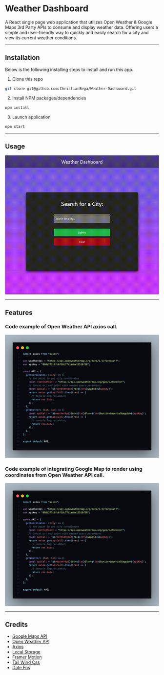 # Weather Dashboard 

A React single page web application that utilizes Open Weather & Google Maps 3rd Party APIs to consume and display weather data. Offering users a simple and user-friendly way  to quickly and easily search for a city and view its current weather conditions.

--- 
## Installation

Below is the following installing steps to install and run this app.

1. Clone this repo

```sh
git clone git@github.com:ChristianBega/Weather-Dashboard.git
```

2. Install NPM packages/dependencies

```sh
npm install
```

3. Launch application

```sh
npm start
```

---

## Usage 

![Weather Dashboard Gif](/Assets/WeatherDashboard.gif)

---

## Features 

### Code example of Open Weather API axios call.
![Open Weather API Axios Call](/Assets/weatherDashboardFeatureOne.png)
### Code example of integrating Google Map to render using coordinates from Open Weather API call.
![Google Map API integration](/Assets/weatherDashboardFeatureOne.png)


---

## Credits 

- [Google Maps API](https://developers.google.com/maps/documentation/javascript)
- [Open Weather API](https://openweathermap.org/api/one-call-3)
- [Axios](https://axios-http.com/docs/intro) 
- [Local Storage](https://developer.mozilla.org/en-US/docs/Web/API/Window/localStorage)
- [Framer Motion](https://www.framer.com/motion/)
- [Tail Wind Css](https://tailwindcss.com/docs/installation)
- [Date Fns](https://date-fns.org/docs/Getting-Started)